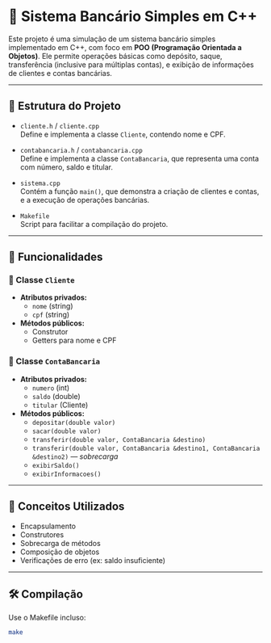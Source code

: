 # 🏦 Sistema Bancário Simples em C++

Este projeto é uma simulação de um sistema bancário simples implementado em C++, com foco em **POO (Programação Orientada a Objetos)**. Ele permite operações básicas como depósito, saque, transferência (inclusive para múltiplas contas), e exibição de informações de clientes e contas bancárias.

---

## 📁 Estrutura do Projeto

- `cliente.h` / `cliente.cpp`  
  Define e implementa a classe `Cliente`, contendo nome e CPF.

- `contabancaria.h` / `contabancaria.cpp`  
  Define e implementa a classe `ContaBancaria`, que representa uma conta com número, saldo e titular.

- `sistema.cpp`  
  Contém a função `main()`, que demonstra a criação de clientes e contas, e a execução de operações bancárias.

- `Makefile`  
  Script para facilitar a compilação do projeto.

---

## 🚧 Funcionalidades

### 👤 Classe `Cliente`
- **Atributos privados:**
  - `nome` (string)
  - `cpf` (string)
- **Métodos públicos:**
  - Construtor
  - Getters para nome e CPF

### 🏦 Classe `ContaBancaria`
- **Atributos privados:**
  - `numero` (int)
  - `saldo` (double)
  - `titular` (Cliente)
- **Métodos públicos:**
  - `depositar(double valor)`
  - `sacar(double valor)`
  - `transferir(double valor, ContaBancaria &destino)`
  - `transferir(double valor, ContaBancaria &destino1, ContaBancaria &destino2)` — *sobrecarga*
  - `exibirSaldo()`
  - `exibirInformacoes()`

---

## 🧠 Conceitos Utilizados

- Encapsulamento
- Construtores
- Sobrecarga de métodos
- Composição de objetos
- Verificações de erro (ex: saldo insuficiente)

---

## 🛠️ Compilação

Use o Makefile incluso:

```bash
make
